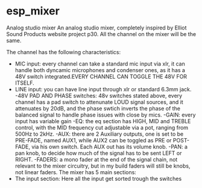 # esp_mixer
Analog studio mixer
An analog studio mixer, completely inspired by Elliot Sound Products website project p30.
All the channel on the mixer will be the same.

The channel has the following characteristics:
- MIC input:
    every channel can take a standard mic input via xlr, it can handle both dyncamic microphones and condenser ones, as it has a 48V switch integrated.EVERY CHANNEL CAN TOGGLE THE 48V FOR ITSELF.
- LINE input:
    you can have line input through xlr or standard 6.3mm jack.
-48V PAD AND PHASE switches:
    48v switches stated above, every channel has a pad switch to attenunate LOUD signal sources, and it attenuates by 20dB, and the phase swtich inverts the phase of the balanced signal to handle phase issues with close by mics.
-GAIN:
    every input has variable gain
-EQ:
    the eq section has HIGH, MID and TREBLE control, with the MID frequency cut adjustable via a pot, ranging from 500Hz to 2kHz.
-AUX:
    there are 2 Auxiliary outputs, one is set to be PRE-FADE, named AUX1, while AUX2 can be toggled as PRE or POST-FADE, via his own switch. Each AUX out has its volume knob.
-PAN:
    a pan knob, to decide how much of the signal has to be sent LEFT or RIGHT.
-FADERS:
    a mono fader at the end of the signal chain, not relevant to the mixer circuitry, but in my build faders will still be knobs, not linear faders.
The mixer has 5 main sections:
- The input section:
  Here all the input get sorted trough the switches 
